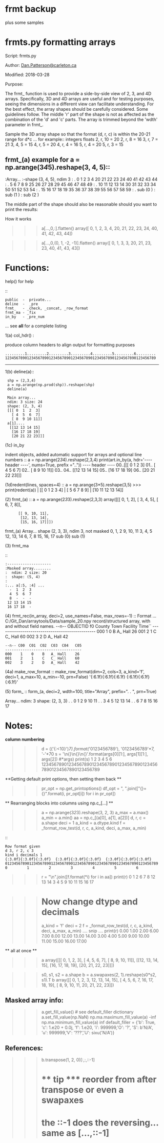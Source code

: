# frmt backup

plus some samples


frmts.py  formatting arrays
===========================

Script:   frmts.py

Author:   Dan.Patterson@carleton.ca

Modified: 2018-03-28

Purpose:

  The frmt_ function is used to provide a side-by-side view of 2, 3, and 4D
  arrays.  Specifically, 3D and 4D arrays are useful and for testing
  purposes, seeing the dimensions in a different view can facilitate
  understanding.  For the best effect, the array shapes should be carefully
  considered. Some guidelines follow.  The middle 'r' part of the shape is
  not as affected as the combination of the 'd' and 'c' parts.  The array is
  trimmed beyond the 'wdth' parameter in frmt_.

  Sample the 3D array shape so that the format (d, r, c)
  is within the 20-21 range for d*c ... for example::
        integers          floats
        2, r, 10  = 20    2, r, 8 = 16
        3, r,  7  = 21    3, 4, 5 = 15
        4, r,  5  = 20    4, r, 4 = 16
        5, r,  4  = 20    5, r, 3 = 15


  frmt_(a)  example for a =  np.arange(3*4*5).reshape(3, 4, 5)::
  ---------------------------------------------------
  :Array...
  :-shape (3, 4, 5), ndim 3
  :  .  0  1  2  3  4    20 21 22 23 24    40 41 42 43 44
  :  .  5  6  7  8  9    25 26 27 28 29    45 46 47 48 49
  :  . 10 11 12 13 14    30 31 32 33 34    50 51 52 53 54
  :  . 15 16 17 18 19    35 36 37 38 39    55 56 57 58 59
  :  .   sub (0 )        : sub (1 )        : sub (2 )

  The middle part of the shape should also be reasonable should you want
  to print the results:

How it works

>>> a[...,0,:].flatten()
array([ 0,  1,  2,  3,  4, 20, 21, 22, 23, 24, 40, 41, 42, 43, 44])

>>> a[...,0,(0, 1, -2, -1)].flatten()
array([ 0,  1,  3,  3, 20, 21, 23, 23, 40, 41, 43, 43])


Functions:
=========
help(<function name>) for help

::

    public  -  private...
    deline  -  _pre
    frmt_   - _check, _concat, _row_format
    frmt_ma - _fix
    in_by   - _pre_num

 ... see __all__ for a complete listing

1(a) col_hdr() :

produce column headers to align output for formatting purposes

``.........1.........2.........3.........4.........5.........6.........
123456789012345678901234567890123456789012345678901234567890123456789``

----------------------------------------------------------------------


1(b)  deline(a)::

     shp = (2,3,4)
     a = np.arange(np.prod(shp)).reshape(shp)
     deline(a)

     Main array...
     ndim: 3 size: 24
     shape: (2, 3, 4)
     [[[ 0  1  2  3]
       [ 4  5  6  7]
       [ 8  9 10 11]]
     a[1]....
      [[12 13 14 15]
       [16 17 18 19]
       [20 21 22 23]]]

(1c) in_by

indent objects, added automatic support for arrays and optional line numbers
::
     a = np.arange(2*3*4).reshape(2,3,4)
     print(art.in_by(a, hdr='---- header ----', nums=True, prefix =".."))
     ---- header ----
     00..[[[ 0  1  2  3]
     01..  [ 4  5  6  7]
     02..  [ 8  9 10 11]]
     03..
     04.. [[12 13 14 15]
     05..  [16 17 18 19]
     06..  [20 21 22 23]]]

(1d)redent(lines, spaces=4)
::
     a = np.arange(3*5).reshape(3,5)
     >>> print(redent(a))
     |    [[ 0  1  2  3  4]
     |     [ 5  6  7  8  9]
     |     [10 11 12 13 14]]

(2) frmt_(a)
::
   a = np.arange(2*3*3).reshape(2,3,3)
   array([[[ 0,  1,  2],
           [ 3,  4,  5],
           [ 6,  7,  8]],

          [[ 9, 10, 11],
           [12, 13, 14],
           [15, 16, 17]]])
   frmt_(a)
   Array... shape (2, 3, 3), ndim 3, not masked
    0,  1,  2     9, 10, 11
    3,  4,  5    12, 13, 14
    6,  7,  8    15, 16, 17
   sub (0)       sub (1)

(3) frmt_ma

::

    :--------------------
    :Masked array........
    :  ndim: 2 size: 20
    :  shape: (5, 4)
    :
    :... a[:5, :4] ...
      -  1  2  3
      4  5  6  7
      8  -  -  -
     12 13 14 15
     16 17 18  -


(4) frmt_rec(in_array, deci=2, use_names=False, max_rows=-1)
::
    Format ... C:/Git_Dan/arraytools/Data/sample_20.npy
    record/structured array, with and without field names.
    --n-- OBJECTID   f0  County  Town  Facility  Time``
    -------------------------------------------------
    000         1    0       B    A_      Hall    26
    001         2    1       C    C_      Hall    60
    002         3    2       D    A_      Hall    42

    --n-- C00  C01  C02  C03  C04   C05
    -----------------------------------
    000    1    0    B   A_ Hall    26
    001    2    1    C   C_ Hall    60
    002    3    2    D   A_ Hall    42


(4a) make_row_format
::
    make_row_format(dim=2, cols=3, a_kind='f', deci=1,
                    a_max=10, a_min=-10, prn=False)
    '{:6.1f}{:6.1f}{:6.1f}  {:6.1f}{:6.1f}{:6.1f}'

(5) form_
::
  form_(a, deci=2, wdth=100, title="Array", prefix=". . ", prn=True)

  Array... ndim: 3  shape: (2, 3, 3)
  . .   0  1  2    9 10 11
  . .   3  4  5   12 13 14
  . .   6  7  8   15 16 17


Notes:
=====

**column numbering**

>>> d = (('{:<10}')*7).format(*'0123456789'), '0123456789'*7, '-'*70
>>> s = '\n{}\n{}\n{}'.format(args[0][1:], args[1][1:], args[2]) #*args)
>>> print(s)
             1         2         3         4         5         6
    123456789012345678901234567890123456789012345678901234567890123456789


**Getting default print options, then setting them back **

>>> pr_opt = np.get_printoptions()
>>> df_opt = ", ".join(["{}={}".format(i, pr_opt[i]) for i in pr_opt])


** Rearranging blocks into columns using np.c_[...] **

>>>  a = np.arange(3*2*3).reshape(3, 2, 3)
>>>  a_max = a.max()
>>>  a_min = a.min()
>>>  aa = np.c_[(a[0], a[1], a[2])]
>>>  d, r, c = a.shape
>>>  deci = 1
>>>  a_kind = a.dtype.kind
>>>  f = _format_row_test(d, r, c, a_kind, deci, a_max, a_min)


::

    Row format given
    d 3, r 2, c 3
    kind i decimals 1
    {:3.0f}{:3.0f}{:3.0f}  {:3.0f}{:3.0f}{:3.0f}  {:3.0f}{:3.0f}{:3.0f}
    0123456789012345678901234567890123456789012345678901234567890123456789
    0         1         2         3         4         5         6

>>>  r = "\n".join([f.format(*i) for i in aa])
>>>  print(r)
  0  1  2    6  7  8   12 13 14
  3  4  5    9 10 11   15 16 17

>>> # Now change dtype and decimals
>>>  a_kind = 'f'
>>>  deci = 2
>>>  f = _format_row_test(d, r, c, a_kind, deci, a_max, a_min)
 .... snip ....
>>>  print(r)
  0.00  1.00  2.00    6.00  7.00  8.00   12.00 13.00 14.00
  3.00  4.00  5.00    9.00 10.00 11.00   15.00 16.00 17.00


** all at once **

>>> a
array([[[ 0,  1,  2,  3],
        [ 4,  5,  6,  7],
        [ 8,  9, 10, 11]],
       [[12, 13, 14, 15],
        [16, 17, 18, 19],
        [20, 21, 22, 23]]])

>>>  s0, s1, s2 = a.shape
>>>  b = a.swapaxes(2, 1).reshape(s0*s2, s1).T
>>>  b
  array([[ 0,  1,  2,  3, 12, 13, 14, 15],
         [ 4,  5,  6,  7, 16, 17, 18, 19],
         [ 8,  9, 10, 11, 20, 21, 22, 23]])


Masked array info:
------------------

>>>  a.get_fill_value() # see default_filler dictionary
>>>  a.set_fill_value(np.NaN)
>>>  np.ma.maximum_fill_value(a)   -inf
>>>  np.ma.minimum_fill_value(a)    inf
>>>  default_filler =
     {'b': True, 'c': 1.e20 + 0.0j, 'f': 1.e20, 'i': 999999,'O': '?',
      'S': b'N/A', 'u': 999999,'V': '???','U': sixu('N/A')}


References:
-----------

>>> b.transpose(1, 2, 0)[:,:,::-1]
>>> # ** tip *** reorder from after transpose or even a swapaxes
>>> # the ::-1 does the reversing... same as [...,::-1]

